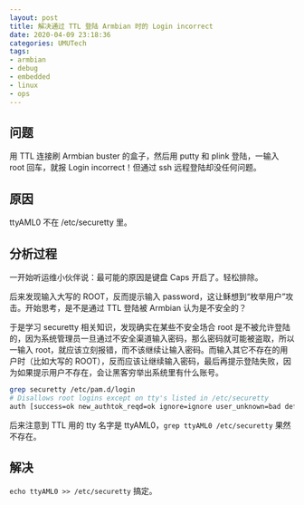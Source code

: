 ```yaml
---
layout: post
title: 解决通过 TTL 登陆 Armbian 时的 Login incorrect
date: 2020-04-09 23:18:36
categories: UMUTech
tags:
- armbian
- debug
- embedded
- linux
- ops
---
```

## 问题

用 TTL 连接刷 Armbian buster 的盒子，然后用 putty 和 plink 登陆，一输入 root 回车，就报 Login incorrect！但通过 ssh 远程登陆却没任何问题。

## 原因

ttyAML0 不在 /etc/securetty 里。

## 分析过程

一开始听运维小伙伴说：最可能的原因是键盘 Caps 开启了。轻松排除。

后来发现输入大写的 ROOT，反而提示输入 password，这让稣想到“枚举用户”攻击。开始思考，是不是通过 TTL 登陆被 Armbian 认为是不安全的？

于是学习 securetty 相关知识，发现确实在某些不安全场合 root 是不被允许登陆的，因为系统管理员一旦通过不安全渠道输入密码，那么密码就可能被盗取，所以一输入 root，就应该立刻报错，而不该继续让输入密码。而输入其它不存在的用户时（比如大写的 ROOT），反而应该让继续输入密码，最后再提示登陆失败，因为如果提示用户不存在，会让黑客穷举出系统里有什么账号。

```sh
grep securetty /etc/pam.d/login
# Disallows root logins except on tty's listed in /etc/securetty
auth [success=ok new_authtok_reqd=ok ignore=ignore user_unknown=bad default=die] pam_securetty.so
```

后来注意到 TTL 用的 tty 名字是 ttyAML0，`grep ttyAML0 /etc/securetty` 果然不存在。

## 解决

`echo ttyAML0 >> /etc/securetty` 搞定。
